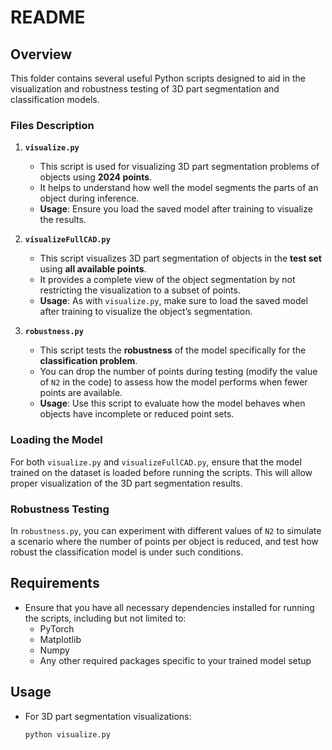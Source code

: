
# README

## Overview
This folder contains several useful Python scripts designed to aid in the visualization and robustness testing of 3D part segmentation and classification models.

### Files Description

1. **`visualize.py`**
   - This script is used for visualizing 3D part segmentation problems of objects using **2024 points**.
   - It helps to understand how well the model segments the parts of an object during inference.
   - **Usage**: Ensure you load the saved model after training to visualize the results.

2. **`visualizeFullCAD.py`**
   - This script visualizes 3D part segmentation of objects in the **test set** using **all available points**.
   - It provides a complete view of the object segmentation by not restricting the visualization to a subset of points.
   - **Usage**: As with `visualize.py`, make sure to load the saved model after training to visualize the object’s segmentation.

3. **`robustness.py`**
   - This script tests the **robustness** of the model specifically for the **classification problem**.
   - You can drop the number of points during testing (modify the value of `N2` in the code) to assess how the model performs when fewer points are available.
   - **Usage**: Use this script to evaluate how the model behaves when objects have incomplete or reduced point sets.

### Loading the Model
For both `visualize.py` and `visualizeFullCAD.py`, ensure that the model trained on the dataset is loaded before running the scripts. This will allow proper visualization of the 3D part segmentation results.

### Robustness Testing
In `robustness.py`, you can experiment with different values of `N2` to simulate a scenario where the number of points per object is reduced, and test how robust the classification model is under such conditions.

## Requirements
- Ensure that you have all necessary dependencies installed for running the scripts, including but not limited to:
  - PyTorch
  - Matplotlib
  - Numpy
  - Any other required packages specific to your trained model setup

## Usage
- For 3D part segmentation visualizations:
  ```bash
  python visualize.py
